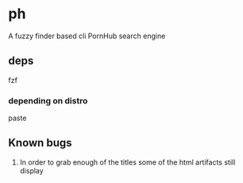 # ph
A fuzzy finder based cli PornHub search engine
## deps
fzf
### depending on distro
paste
## Known bugs
1) In order to grab enough of the titles some of the html artifacts still display
